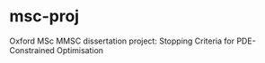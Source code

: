 # msc-proj
Oxford MSc MMSC dissertation project: Stopping Criteria for PDE-Constrained Optimisation
